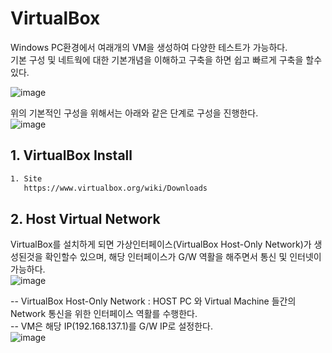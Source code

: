 # VirtualBox 
Windows PC환경에서 여래개의 VM을 생성하여 다양한 테스트가 가능하다.  
기본 구성 및 네트웍에 대한 기본개념을 이해하고 구축을 하면 쉽고 빠르게 구축을 할수 있다.  

![image](https://user-images.githubusercontent.com/39255123/155870608-f946a1b3-6b80-4b6b-9778-1c40f59c43a3.png)

위의 기본적인 구성을 위해서는 아래와 같은 단계로 구성을 진행한다.  
![image](https://user-images.githubusercontent.com/39255123/155870665-96c42490-41f2-4bc6-bf17-33fb3e8fd31a.png)


## 1. VirtualBox Install 
``` bash
1. Site 
   https://www.virtualbox.org/wiki/Downloads
```

## 2. Host Virtual Network 
VirtualBox를 설치하게 되면 가상인터페이스(VirtualBox Host-Only Network)가 생성된것을 확인할수 있으며, 해당 인터페이스가 G/W 역활을 해주면서 통신 및 인터넷이 가능하다.  
![image](https://user-images.githubusercontent.com/39255123/155871008-e7811bf7-81f8-484a-b5b9-1453c7ea92de.png)

-- VirtualBox Host-Only Network : HOST PC 와 Virtual Machine 들간의 Network 통신을 위한 인터페이스 역활를 수행한다.  
-- VM은 해당 IP(192.168.137.1)를 G/W IP로 설정한다.    
![image](https://user-images.githubusercontent.com/39255123/155871386-91f0c502-5d9b-48a4-b5c3-62d36619ecf7.png)

